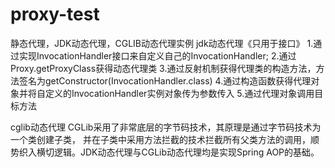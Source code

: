 # proxy-test
静态代理，JDK动态代理，CGLIB动态代理实例
jdk动态代理《只用于接口》
1.通过实现InvocationHandler接口来自定义自己的InvocationHandler; 
2.通过Proxy.getProxyClass获得动态代理类
3.通过反射机制获得代理类的构造方法，方法签名为getConstructor(InvocationHandler.class)
4.通过构造函数获得代理对象并将自定义的InvocationHandler实例对象传为参数传入
5.通过代理对象调用目标方法

cglib动态代理
CGLib采用了非常底层的字节码技术，其原理是通过字节码技术为一个类创建子类，
并在子类中采用方法拦截的技术拦截所有父类方法的调用，顺势织入横切逻辑。JDK动态代理与CGLib动态代理均是实现Spring AOP的基础。
